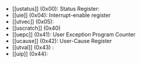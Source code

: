 - [[ustatus]] (0x00): Status Register:
- [[uie]] (0x04): Interrupt-enable register
- [[utvec]] (0x05): 
- [[uscratch]] (0x40)
- [[uepc]] (0x41): User Exception Program Counter
- [[ucause]] (0x42): User-Cause Register
- [[utval]] (0x43) :
- [[uip]] (0x44):